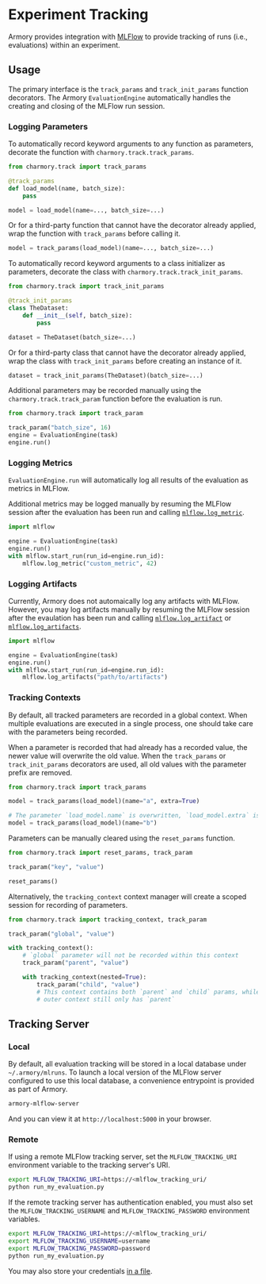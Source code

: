 # Experiment Tracking

Armory provides integration with [MLFlow] to provide tracking of runs (i.e.,
evaluations) within an experiment.

## Usage

The primary interface is the `track_params` and `track_init_params` function
decorators. The Armory `EvaluationEngine` automatically handles the creating and
closing of the MLFlow run session.

### Logging Parameters

To automatically record keyword arguments to any function as parameters,
decorate the function with `charmory.track.track_params`.

```python
from charmory.track import track_params

@track_params
def load_model(name, batch_size):
    pass

model = load_model(name=..., batch_size=...)
```

Or for a third-party function that cannot have the decorator already applied,
wrap the function with `track_params` before calling it.

```python
model = track_params(load_model)(name=..., batch_size=...)
```

To automatically record keyword arguments to a class initializer as parameters,
decorate the class with `charmory.track.track_init_params`.

```python
from charmory.track import track_init_params

@track_init_params
class TheDataset:
    def __init__(self, batch_size):
        pass

dataset = TheDataset(batch_size=...)
```

Or for a third-party class that cannot have the decorator already applied,
wrap the class with `track_init_params` before creating an instance of it.

```python
dataset = track_init_params(TheDataset)(batch_size=...)
```

Additional parameters may be recorded manually using the
`charmory.track.track_param` function before the evaluation is run.

```python
from charmory.track import track_param

track_param("batch_size", 16)
engine = EvaluationEngine(task)
engine.run()
```

### Logging Metrics

`EvaluationEngine.run` will automatically log all results of the evaluation as
metrics in MLFlow.

Additional metrics may be logged manually by resuming the MLFlow session after
the evaluation has been run and calling [`mlflow.log_metric`].

```python
import mlflow

engine = EvaluationEngine(task)
engine.run()
with mlflow.start_run(run_id=engine.run_id):
    mlflow.log_metric("custom_metric", 42)
```

### Logging Artifacts

Currently, Armory does not automaically log any artifacts with MLFlow. However,
you may log artifacts manually by resuming the MLFlow session after the
evaulation has been run and calling [`mlflow.log_artifact`] or
[`mlflow.log_artifacts`].

```python
import mlflow

engine = EvaluationEngine(task)
engine.run()
with mlflow.start_run(run_id=engine.run_id):
    mlflow.log_artifacts("path/to/artifacts")
```

### Tracking Contexts

By default, all tracked parameters are recorded in a global context. When
multiple evaluations are executed in a single process, one should take care
with the parameters being recorded.

When a parameter is recorded that had already has a recorded value, the newer
value will overwrite the old value. When the `track_params` or
`track_init_params` decorators are used, all old values with the parameter
prefix are removed.

```python
from charmory.track import track_params

model = track_params(load_model)(name="a", extra=True)

# The parameter `load_model.name` is overwritten, `load_model.extra` is removed
model = track_params(load_model)(name="b")
```

Parameters can be manually cleared using the `reset_params` function.

```python
from charmory.track import reset_params, track_param

track_param("key", "value")

reset_params()
```

Alternatively, the `tracking_context` context manager will create a scoped
session for recording of parameters.

```python
from charmory.track import tracking_context, track_param

track_param("global", "value")

with tracking_context():
    # `global` parameter will not be recorded within this context
    track_param("parent", "value")

    with tracking_context(nested=True):
        track_param("child", "value")
        # This context contains both `parent` and `child` params, while the
        # outer context still only has `parent`
```

## Tracking Server

### Local

By default, all evaluation tracking will be stored in a local database under
`~/.armory/mlruns`. To launch a local version of the MLFlow server configured to
use this local database, a convenience entrypoint is provided as part of Armory.

```sh
armory-mlflow-server
```

And you can view it at `http://localhost:5000` in your browser.

### Remote

If using a remote MLFlow tracking server, set the `MLFLOW_TRACKING_URI`
environment variable to the tracking server's URI.

```sh
export MLFLOW_TRACKING_URI=https://<mlflow_tracking_uri/
python run_my_evaluation.py
```

If the remote tracking server has authentication enabled, you must also set the
`MLFLOW_TRACKING_USERNAME` and `MLFLOW_TRACKING_PASSWORD` environment variables.

```sh
export MLFLOW_TRACKING_URI=https://<mlflow_tracking_uri/
export MLFLOW_TRACKING_USERNAME=username
export MLFLOW_TRACKING_PASSWORD=password
python run_my_evaluation.py
```

You may also store your credentials
[in a file](https://mlflow.org/docs/latest/auth/index.html#using-credentials-file).

[MLFlow]: (https://mlflow.org/docs/latest/tracking.html)
[`mlflow.log_metric`]: (https://mlflow.org/docs/latest/python_api/mlflow.html#mlflow.log_metric)
[`mlflow.log_artifact`]: (https://mlflow.org/docs/latest/python_api/mlflow.html#mlflow.log_artifact)
[`mlflow.log_artifacts`]: (https://mlflow.org/docs/latest/python_api/mlflow.html#mlflow.log_artifacts)
